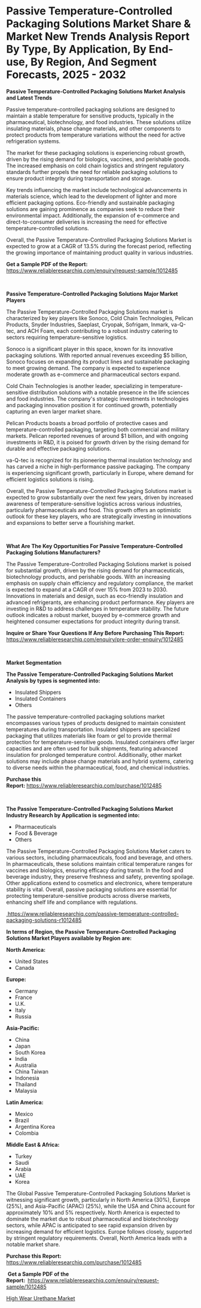 <p><h1>Passive Temperature-Controlled Packaging Solutions Market Share & Market New Trends Analysis Report By Type, By Application, By End-use, By Region, And Segment Forecasts, 2025 - 2032</h1></p><p><strong>Passive Temperature-Controlled Packaging Solutions Market Analysis and Latest Trends</strong></p>
<p><p>Passive temperature-controlled packaging solutions are designed to maintain a stable temperature for sensitive products, typically in the pharmaceutical, biotechnology, and food industries. These solutions utilize insulating materials, phase change materials, and other components to protect products from temperature variations without the need for active refrigeration systems. </p><p>The market for these packaging solutions is experiencing robust growth, driven by the rising demand for biologics, vaccines, and perishable goods. The increased emphasis on cold chain logistics and stringent regulatory standards further propels the need for reliable packaging solutions to ensure product integrity during transportation and storage. </p><p>Key trends influencing the market include technological advancements in materials science, which lead to the development of lighter and more efficient packaging options. Eco-friendly and sustainable packaging solutions are gaining prominence as companies seek to reduce their environmental impact. Additionally, the expansion of e-commerce and direct-to-consumer deliveries is increasing the need for effective temperature-controlled solutions. </p><p>Overall, the Passive Temperature-Controlled Packaging Solutions Market is expected to grow at a CAGR of 13.5% during the forecast period, reflecting the growing importance of maintaining product quality in various industries.</p></p>
<p><strong>Get a Sample PDF of the Report:&nbsp;</strong> <a href="https://www.reliableresearchiq.com/enquiry/request-sample/1012485?utm_campaign=2101&utm_medium=2&utm_source=Github&utm_content=ia&utm_term=05022025&utm_id=passive-temperature-controlled-packaging-solutions">https://www.reliableresearchiq.com/enquiry/request-sample/1012485</a></p>
<p>&nbsp;</p>
<p><strong>Passive Temperature-Controlled Packaging Solutions Major Market Players</strong></p>
<p><p>The Passive Temperature-Controlled Packaging Solutions market is characterized by key players like Sonoco, Cold Chain Technologies, Pelican Products, Snyder Industries, Saeplast, Cryopak, Sofrigam, Inmark, va-Q-tec, and ACH Foam, each contributing to a robust industry catering to sectors requiring temperature-sensitive logistics.</p><p>Sonoco is a significant player in this space, known for its innovative packaging solutions. With reported annual revenues exceeding $5 billion, Sonoco focuses on expanding its product lines and sustainable packaging to meet growing demand. The company is expected to experience moderate growth as e-commerce and pharmaceutical sectors expand.</p><p>Cold Chain Technologies is another leader, specializing in temperature-sensitive distribution solutions with a notable presence in the life sciences and food industries. The company's strategic investments in technologies and packaging innovation position it for continued growth, potentially capturing an even larger market share.</p><p>Pelican Products boasts a broad portfolio of protective cases and temperature-controlled packaging, targeting both commercial and military markets. Pelican reported revenues of around $1 billion, and with ongoing investments in R&D, it is poised for growth driven by the rising demand for durable and effective packaging solutions.</p><p>va-Q-tec is recognized for its pioneering thermal insulation technology and has carved a niche in high-performance passive packaging. The company is experiencing significant growth, particularly in Europe, where demand for efficient logistics solutions is rising. </p><p>Overall, the Passive Temperature-Controlled Packaging Solutions market is expected to grow substantially over the next few years, driven by increased awareness of temperature-sensitive logistics across various industries, particularly pharmaceuticals and food. This growth offers an optimistic outlook for these key players, who are strategically investing in innovations and expansions to better serve a flourishing market.</p></p>
<p>&nbsp;</p>
<p><strong>What Are The Key Opportunities For Passive Temperature-Controlled Packaging Solutions Manufacturers?</strong></p>
<p><p>The Passive Temperature-Controlled Packaging Solutions market is poised for substantial growth, driven by the rising demand for pharmaceuticals, biotechnology products, and perishable goods. With an increasing emphasis on supply chain efficiency and regulatory compliance, the market is expected to expand at a CAGR of over 15% from 2023 to 2030. Innovations in materials and design, such as eco-friendly insulation and advanced refrigerants, are enhancing product performance. Key players are investing in R&D to address challenges in temperature stability. The future outlook indicates a robust market, buoyed by e-commerce growth and heightened consumer expectations for product integrity during transit.</p></p>
<p><strong>Inquire or Share Your Questions If Any Before Purchasing This Report:</strong> <a href="https://www.reliableresearchiq.com/enquiry/pre-order-enquiry/1012485?utm_campaign=2101&utm_medium=2&utm_source=Github&utm_content=ia&utm_term=05022025&utm_id=passive-temperature-controlled-packaging-solutions">https://www.reliableresearchiq.com/enquiry/pre-order-enquiry/1012485</a></p>
<p>&nbsp;</p>
<p><strong>Market Segmentation</strong></p>
<p><strong>The Passive Temperature-Controlled Packaging Solutions Market Analysis by types is segmented into:</strong></p>
<p><ul><li>Insulated Shippers</li><li>Insulated Containers</li><li>Others</li></ul></p>
<p><p>The passive temperature-controlled packaging solutions market encompasses various types of products designed to maintain consistent temperatures during transportation. Insulated shippers are specialized packaging that utilizes materials like foam or gel to provide thermal protection for temperature-sensitive goods. Insulated containers offer larger capacities and are often used for bulk shipments, featuring advanced insulation for prolonged temperature control. Additionally, other market solutions may include phase change materials and hybrid systems, catering to diverse needs within the pharmaceutical, food, and chemical industries.</p></p>
<p><strong>Purchase this Report:&nbsp;</strong><a href="https://www.reliableresearchiq.com/purchase/1012485?utm_campaign=2101&utm_medium=2&utm_source=Github&utm_content=ia&utm_term=05022025&utm_id=passive-temperature-controlled-packaging-solutions">https://www.reliableresearchiq.com/purchase/1012485</a></p>
<p>&nbsp;</p>
<p><strong>The Passive Temperature-Controlled Packaging Solutions Market Industry Research by Application is segmented into:</strong></p>
<p><ul><li>Pharmaceuticals</li><li>Food & Beverage</li><li>Others</li></ul></p>
<p><p>The Passive Temperature-Controlled Packaging Solutions Market caters to various sectors, including pharmaceuticals, food and beverage, and others. In pharmaceuticals, these solutions maintain critical temperature ranges for vaccines and biologics, ensuring efficacy during transit. In the food and beverage industry, they preserve freshness and safety, preventing spoilage. Other applications extend to cosmetics and electronics, where temperature stability is vital. Overall, passive packaging solutions are essential for protecting temperature-sensitive products across diverse markets, enhancing shelf life and compliance with regulations.</p></p>
<p><a href="https://www.reliableresearchiq.com/passive-temperature-controlled-packaging-solutions-r1012485?utm_campaign=2101&utm_medium=2&utm_source=Github&utm_content=ia&utm_term=05022025&utm_id=passive-temperature-controlled-packaging-solutions">&nbsp;https://www.reliableresearchiq.com/passive-temperature-controlled-packaging-solutions-r1012485</a></p>
<p><strong>In terms of Region, the Passive Temperature-Controlled Packaging Solutions Market Players available by Region are:</strong></p>
<p>
    <p> <strong> North America: </strong>
        <ul>
            <li>United States</li>
            <li>Canada</li>
        </ul>
        </p> 
    <p> <strong> Europe: </strong>
        <ul>
            <li>Germany</li>
            <li>France</li>
            <li>U.K.</li>
            <li>Italy</li>
            <li>Russia</li>
        </ul>
        </p> 
    <p> <strong> Asia-Pacific: </strong>
        <ul>
            <li>China</li>
            <li>Japan</li>
            <li>South Korea</li>
            <li>India</li>
            <li>Australia</li>
            <li>China Taiwan</li>
            <li>Indonesia</li>
            <li>Thailand</li>
            <li>Malaysia</li>
        </ul>
        </p> 
    <p> <strong> Latin America: </strong>
        <ul>
            <li>Mexico</li>
            <li>Brazil</li>
            <li>Argentina Korea</li>
            <li>Colombia</li>
        </ul>
        </p> 
    <p> <strong> Middle East & Africa: </strong>
        <ul>
            <li>Turkey</li>
            <li>Saudi</li>
            <li>Arabia</li>
            <li>UAE</li>
            <li>Korea</li>
        </ul>
    </p>
    </p>
<p><p>The Global Passive Temperature-Controlled Packaging Solutions Market is witnessing significant growth, particularly in North America (30%), Europe (25%), and Asia-Pacific (APAC) (25%), while the USA and China account for approximately 10% and 5% respectively. North America is expected to dominate the market due to robust pharmaceutical and biotechnology sectors, while APAC is anticipated to see rapid expansion driven by increasing demand for efficient logistics. Europe follows closely, supported by stringent regulatory requirements. Overall, North America leads with a notable market share.</p></p>
<p><strong>Purchase this Report: </strong><a href="https://www.reliableresearchiq.com/purchase/1012485?utm_campaign=2101&utm_medium=2&utm_source=Github&utm_content=ia&utm_term=05022025&utm_id=passive-temperature-controlled-packaging-solutions">https://www.reliableresearchiq.com/purchase/1012485</a></p>
<p>&nbsp;<strong>Get a Sample PDF of the Report:&nbsp;&nbsp;</strong><a href="https://www.reliableresearchiq.com/enquiry/request-sample/1012485?utm_campaign=2101&utm_medium=2&utm_source=Github&utm_content=ia&utm_term=05022025&utm_id=passive-temperature-controlled-packaging-solutions">https://www.reliableresearchiq.com/enquiry/request-sample/1012485</a></p>
<p><strong></strong></p>
<p><p><a href="https://github.com/SanjidaMahmud54/Market-Research-Report-List-1/blob/main/high-wear-urethane-market.md?utm_campaign=2101&utm_medium=2&utm_source=Github&utm_content=ia&utm_term=05022025&utm_id=passive-temperature-controlled-packaging-solutions">High Wear Urethane Market</a></p></p>